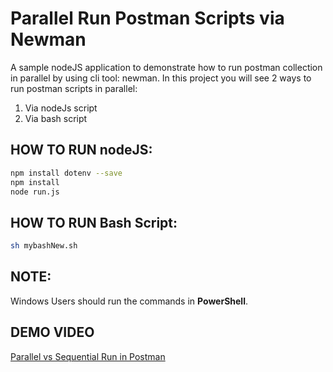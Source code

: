 # Parallel Run Postman Scripts via Newman
A sample nodeJS application to demonstrate how to run postman collection in parallel by using cli tool: newman. In this project you will see 2 ways to run postman scripts in parallel: 

1) Via nodeJs script
2) Via bash script 

## HOW TO RUN nodeJS:
```bash
npm install dotenv --save
npm install
node run.js
```

## HOW TO RUN Bash Script:
```bash
sh mybashNew.sh
```

## NOTE:
Windows Users should run the commands in **PowerShell**.

## DEMO VIDEO
[Parallel vs Sequential Run in Postman](https://www.youtube.com/watch?v=omqEodlRhn0)
